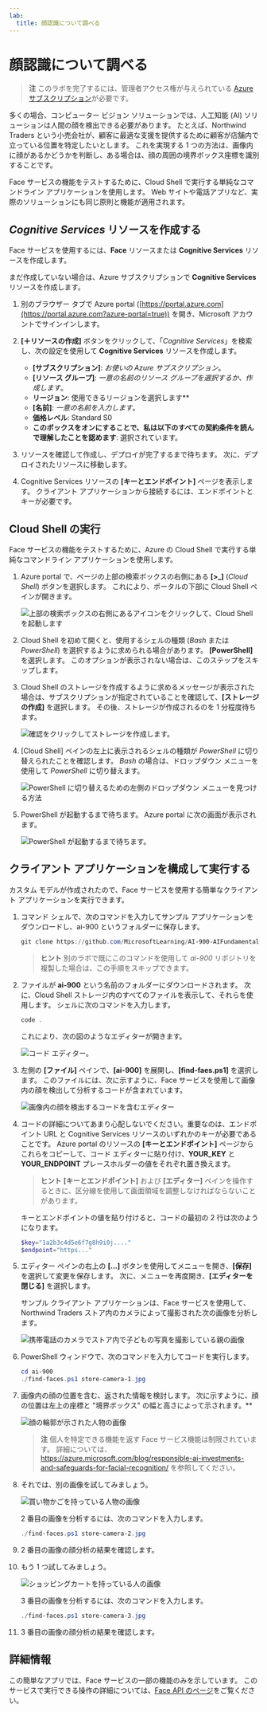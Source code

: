 ```yaml
---
lab:
  title: 顔認識について調べる
---
```


# <a name="explore-face-recognition"></a>顔認識について調べる

> **注** このラボを完了するには、管理者アクセス権が与えられている [Azure サブスクリプション](https://azure.microsoft.com/free?azure-portal=true)が必要です。

多くの場合、コンピューター ビジョン ソリューションでは、人工知能 (AI) ソリューションは人間の顔を検出できる必要があります。 たとえば、Northwind Traders という小売会社が、顧客に最適な支援を提供するために顧客が店舗内で立っている位置を特定したいとします。 これを実現する 1 つの方法は、画像内に顔があるかどうかを判断し、ある場合は、顔の周囲の境界ボックス座標を識別することです。

Face サービスの機能をテストするために、Cloud Shell で実行する単純なコマンドライン アプリケーションを使用します。 Web サイトや電話アプリなど、実際のソリューションにも同じ原則と機能が適用されます。

## <a name="create-a-cognitive-services-resource"></a>*Cognitive Services* リソースを作成する

Face サービスを使用するには、**Face** リソースまたは **Cognitive Services** リソースを作成します。

まだ作成していない場合は、Azure サブスクリプションで **Cognitive Services** リソースを作成します。

1. 別のブラウザー タブで Azure portal ([https://portal.azure.com](https://portal.azure.com?azure-portal=true)) を開き、Microsoft アカウントでサインインします。

1. **[&#65291;リソースの作成]** ボタンをクリックして、「*Cognitive Services*」を検索し、次の設定を使用して **Cognitive Services** リソースを作成します。
    - **[サブスクリプション]**: *お使いの Azure サブスクリプション*。
    - **[リソース グループ]**: *一意の名前のリソース グループを選択するか、作成します*。
    - **リージョン**: 使用できるリージョンを選択します**
    - **[名前]**: *一意の名前を入力します*。
    - **価格レベル**: Standard S0
    - **このボックスをオンにすることで、私は以下のすべての契約条件を読んで理解したことを認めます**: 選択されています。

1. リソースを確認して作成し、デプロイが完了するまで待ちます。 次に、デプロイされたリソースに移動します。

1. Cognitive Services リソースの **[キーとエンドポイント]** ページを表示します。 クライアント アプリケーションから接続するには、エンドポイントとキーが必要です。

## <a name="run-cloud-shell"></a>Cloud Shell の実行

Face サービスの機能をテストするために、Azure の Cloud Shell で実行する単純なコマンドライン アプリケーションを使用します。 

1. Azure portal で、ページの上部の検索ボックスの右側にある **[>_]** (*Cloud Shell*) ボタンを選択します。 これにより、ポータルの下部に Cloud Shell ペインが開きます。 

    ![上部の検索ボックスの右側にあるアイコンをクリックして、Cloud Shell を起動します](media/create-face-solutions/powershell-portal-guide-1.png)

1. Cloud Shell を初めて開くと、使用するシェルの種類 (*Bash* または *PowerShell*) を選択するように求められる場合があります。 **[PowerShell]** を選択します。 このオプションが表示されない場合は、このステップをスキップします。  

1. Cloud Shell のストレージを作成するように求めるメッセージが表示された場合は、サブスクリプションが指定されていることを確認して、**[ストレージの作成]** を選択します。 その後、ストレージが作成されるのを 1 分程度待ちます。

    ![確認をクリックしてストレージを作成します。](media/create-face-solutions/powershell-portal-guide-2.png)       

1. [Cloud Shell] ペインの左上に表示されるシェルの種類が *PowerShell* に切り替えられたことを確認します。 *Bash* の場合は、ドロップダウン メニューを使用して *PowerShell* に切り替えます。

    ![PowerShell に切り替えるための左側のドロップダウン メニューを見つける方法](media/create-face-solutions/powershell-portal-guide-3.png) 

1. PowerShell が起動するまで待ちます。 Azure portal に次の画面が表示されます。  

    ![PowerShell が起動するまで待ちます。](media/create-face-solutions/powershell-prompt.png)

## <a name="configure-and-run-a-client-application"></a>クライアント アプリケーションを構成して実行する

カスタム モデルが作成されたので、Face サービスを使用する簡単なクライアント アプリケーションを実行できます。

1. コマンド シェルで、次のコマンドを入力してサンプル アプリケーションをダウンロードし、ai-900 というフォルダーに保存します。

    ```PowerShell
    git clone https://github.com/MicrosoftLearning/AI-900-AIFundamentals ai-900
    ```

    > **ヒント** 別のラボで既にこのコマンドを使用して *ai-900* リポジトリを複製した場合は、この手順をスキップできます。

1. ファイルが **ai-900** という名前のフォルダーにダウンロードされます。 次に、Cloud Shell ストレージ内のすべてのファイルを表示して、それらを使用します。 シェルに次のコマンドを入力します。

     ```PowerShell
    code .
    ```

    これにより、次の図のようなエディターが開きます。 

    ![コード エディター。](media/create-face-solutions/powershell-portal-guide-4.png) 

1. 左側の **[ファイル]** ペインで、**[ai-900]** を展開し、**[find-faes.ps1]** を選択します。 このファイルには、次に示すように、Face サービスを使用して画像内の顔を検出して分析するコードが含まれています。

    ![画像内の顔を検出するコードを含むエディター](media/create-face-solutions/find-faces-code.png)

1. コードの詳細についてあまり心配しないでください。重要なのは、エンドポイント URL と Cognitive Services リソースのいずれかのキーが必要であることです。 Azure portal のリソースの **[キーとエンドポイント]** ページからこれらをコピーして、コード エディターに貼り付け、**YOUR_KEY** と **YOUR_ENDPOINT** プレースホルダーの値をそれぞれ置き換えます。

    > **ヒント** **[キーとエンドポイント]** および **[エディター]** ペインを操作するときに、区分線を使用して画面領域を調整しなければならないことがあります。

    キーとエンドポイントの値を貼り付けると、コードの最初の 2 行は次のようになります。

    ```PowerShell
    $key="1a2b3c4d5e6f7g8h9i0j...."    
    $endpoint="https..."
    ```

1. エディター ペインの右上の **[...]** ボタンを使用してメニューを開き、**[保存]** を選択して変更を保存します。 次に、メニューを再度開き、**[エディターを閉じる]** を選択します。

    サンプル クライアント アプリケーションは、Face サービスを使用して、Northwind Traders ストア内のカメラによって撮影された次の画像を分析します。

    ![携帯電話のカメラでストア内で子どもの写真を撮影している親の画像](media/create-face-solutions/store-camera-1.jpg)

1. PowerShell ウィンドウで、次のコマンドを入力してコードを実行します。

    ```PowerShell
    cd ai-900
    ./find-faces.ps1 store-camera-1.jpg
    ```

1. 画像内の顔の位置を含む、返された情報を検討します。 次に示すように、顔の位置は左上の座標と "境界ボックス" の幅と高さによって示されます。**

    ![顔の輪郭が示された人物の画像](media/create-face-solutions/store-camera-1-face.jpg)

    >**注** 個人を特定できる機能を返す Face サービス機能は制限されています。 詳細については、https://azure.microsoft.com/blog/responsible-ai-investments-and-safeguards-for-facial-recognition/ を参照してください。

1. それでは、別の画像を試してみましょう。

    ![買い物かごを持っている人物の画像](media/create-face-solutions/store-camera-2.jpg)

    2 番目の画像を分析するには、次のコマンドを入力します。

    ```PowerShell
    ./find-faces.ps1 store-camera-2.jpg
    ```

1. 2 番目の画像の顔分析の結果を確認します。

1. もう 1 つ試してみましょう。

    ![ショッピングカートを持っている人の画像](media/create-face-solutions/store-camera-3.jpg)

    3 番目の画像を分析するには、次のコマンドを入力します。

    ```PowerShell
    ./find-faces.ps1 store-camera-3.jpg
    ```

1. 3 番目の画像の顔分析の結果を確認します。

## <a name="learn-more"></a>詳細情報

この簡単なアプリでは、Face サービスの一部の機能のみを示しています。 このサービスで実行できる操作の詳細については、[Face API のページ](https://azure.microsoft.com/services/cognitive-services/face/)をご覧ください。
